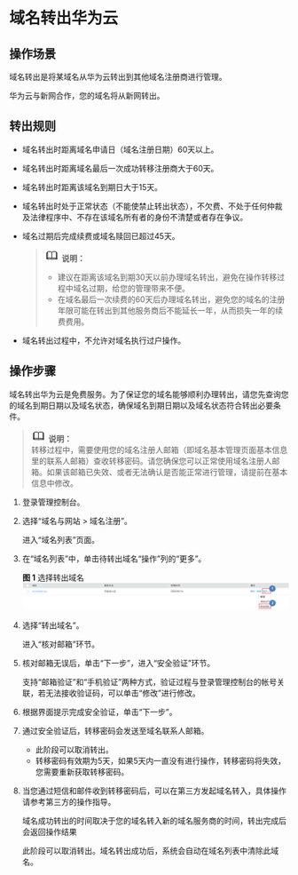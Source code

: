 # 域名转出华为云<a name="zh-cn_topic_0165832837"></a>

## 操作场景<a name="zh-cn_topic_0186353709_section106861716161919"></a>

域名转出是将某域名从华为云转出到其他域名注册商进行管理。

华为云与新网合作，您的域名将从新网转出。

## 转出规则<a name="zh-cn_topic_0186353709_section17609184510207"></a>

-   域名转出时距离域名申请日（域名注册日期）60天以上。
-   域名转出时距离域名最后一次成功转移注册商大于60天。
-   域名转出时距离该域名到期日大于15天。
-   域名转出时处于正常状态（不能使禁止转出状态），不欠费、不处于任何仲裁及法律程序中、不存在该域名所有者的身份不清楚或者存在争议。
-   域名过期后完成续费或域名赎回已超过45天。

    >![](public_sys-resources/icon-note.gif) **说明：**   
    >-   建议在距离该域名到期30天以前办理域名转出，避免在操作转移过程中域名过期，给您的管理带来不便。  
    >-   在域名最后一次续费的60天后办理域名转出，避免您的域名的注册年限可能在转出到其他服务商后不能延长一年，从而损失一年的续费费用。  

-   域名转出过程中，不允许对域名执行过户操作。

## 操作步骤<a name="zh-cn_topic_0186353709_section144851039151917"></a>

域名转出华为云是免费服务。为了保证您的域名能够顺利办理转出，请您先查询您的域名到期日期以及域名状态，确保域名到期日期以及域名状态符合转出必要条件。

>![](public_sys-resources/icon-note.gif) **说明：**   
>转移过程中，需要使用您的域名注册人邮箱（即域名基本管理页面基本信息里的联系人邮箱）查收转移密码。请您确保您可以正常使用域名注册人邮箱。如果该邮箱已失效、或者无法确认是否能正常进行管理，请提前在基本信息中修改。  

1.  登录管理控制台。
2.  选择“域名与网站 \> 域名注册”。

    进入“域名列表”页面。

3.  在“域名列表”中，单击待转出域名“操作”列的“更多”。

    **图 1**  选择转出域名<a name="fig1315721716715"></a>  
    ![](figures/选择转出域名.png "选择转出域名")

4.  选择“转出域名”。

    进入“核对邮箱”环节。

5.  核对邮箱无误后，单击“下一步”，进入“安全验证”环节。

    支持“邮箱验证”和“手机验证”两种方式，验证过程与登录管理控制台的帐号关联，若无法接收验证码，可以单击“修改”进行修改。

6.  根据界面提示完成安全验证，单击“下一步”。
7.  通过安全验证后，转移密码会发送至域名联系人邮箱。
    -   此阶段可以取消转出。
    -   转移密码有效期为5天，如果5天内一直没有进行操作，转移密码将失效，您需要重新获取转移密码。

8.  当您通过短信和邮件收到转移密码后，可以在第三方发起域名转入，具体操作请参考第三方的操作指导。

    域名成功转出的时间取决于您的域名转入新的域名服务商的时间，转出完成后会返回操作结果

    此阶段可以取消转出。域名转出成功后，系统会自动在域名列表中清除此域名。


